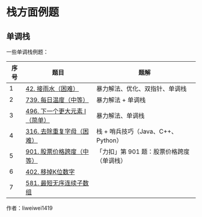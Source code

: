 # 栈方面例题

## 单调栈
一些单调栈例题：

|序号	| 题目	                                                                                   |题解|
| ---- |---------------------------------------------------------------------------------------| ---- |
|1	| [42. 接雨水（困难）](https://leetcode.cn/problems/trapping-rain-water/)                      |	暴力解法、优化、双指针、单调栈|
|2	| [739. 每日温度（中等）](https://leetcode.cn/problems/daily-temperatures/)	                    |暴力解法 + 单调栈|
|3	| [496. 下一个更大元素 I（简单）](https://leetcode.cn/problems/next-greater-element-i/)            |	暴力解法、单调栈|
|4	| [316. 去除重复字母（困难）](https://leetcode.cn/problems/remove-duplicate-letters/)             |	栈 + 哨兵技巧（Java、C++、Python）|
|5	| [901. 股票价格跨度（中等）](https://leetcode.cn/problems/online-stock-span/)	                   |「力扣」第 901 题：股票价格跨度（单调栈）|
|6	| [402. 移掉K位数字](https://leetcode.cn/problems/remove-k-digits/)	                         ||
|7	| [581. 最短无序连续子数组](https://leetcode.cn/problems/shortest-unsorted-continuous-subarray/)	 ||


作者：liweiwei1419